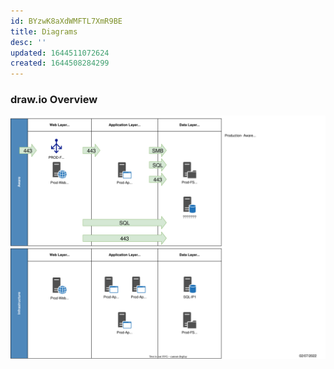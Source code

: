 ```yaml
---
id: BYzwK8aXdWMFTL7XmR9BE
title: Diagrams
desc: ''
updated: 1644511072624
created: 1644508284299
---
```

### draw.io Overview
![Production Overview](assets/prod-aware.svg)
